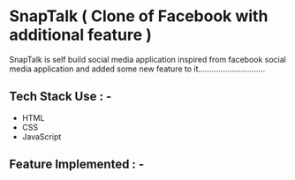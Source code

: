 # SnapTalk ( Clone of Facebook with additional feature )

<p>SnapTalk is self build social media application inspired from facebook social media application and added some new feature to it.............................. </p>

## Tech Stack Use : -

  - HTML
  - CSS
  - JavaScript
  
## Feature Implemented : -


